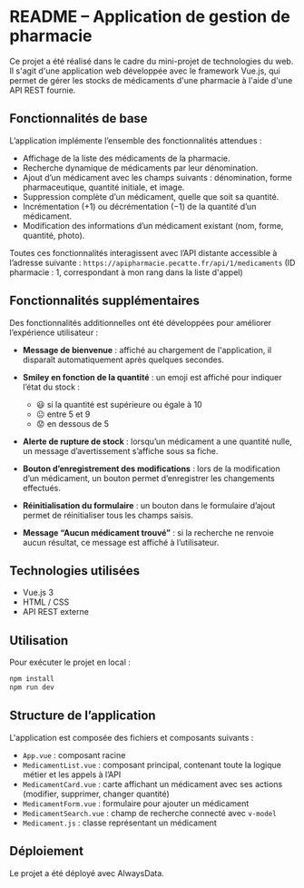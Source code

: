 # README – Application de gestion de pharmacie

Ce projet a été réalisé dans le cadre du mini-projet de technologies du web. Il s'agit d'une application web développée avec le framework Vue.js, qui permet de gérer les stocks de médicaments d'une pharmacie à l'aide d'une API REST fournie.

## Fonctionnalités de base

L’application implémente l’ensemble des fonctionnalités attendues :

* Affichage de la liste des médicaments de la pharmacie.
* Recherche dynamique de médicaments par leur dénomination.
* Ajout d’un médicament avec les champs suivants : dénomination, forme pharmaceutique, quantité initiale, et image.
* Suppression complète d’un médicament, quelle que soit sa quantité.
* Incrémentation (+1) ou décrémentation (−1) de la quantité d’un médicament.
* Modification des informations d’un médicament existant (nom, forme, quantité, photo).

Toutes ces fonctionnalités interagissent avec l’API distante accessible à l’adresse suivante :
`https://apipharmacie.pecatte.fr/api/1/medicaments` (ID pharmacie : 1, correspondant à mon rang dans la liste d'appel)

## Fonctionnalités supplémentaires

Des fonctionnalités additionnelles ont été développées pour améliorer l’expérience utilisateur :

* **Message de bienvenue** : affiché au chargement de l'application, il disparaît automatiquement après quelques secondes.
* **Smiley en fonction de la quantité** : un emoji est affiché pour indiquer l’état du stock :

  * 😃 si la quantité est supérieure ou égale à 10
  * 😐 entre 5 et 9
  * 😟 en dessous de 5
* **Alerte de rupture de stock** : lorsqu’un médicament a une quantité nulle, un message d’avertissement s’affiche sous sa fiche.
* **Bouton d’enregistrement des modifications** : lors de la modification d’un médicament, un bouton permet d’enregistrer les changements effectués.
* **Réinitialisation du formulaire** : un bouton dans le formulaire d’ajout permet de réinitialiser tous les champs saisis.
* **Message “Aucun médicament trouvé”** : si la recherche ne renvoie aucun résultat, ce message est affiché à l’utilisateur.

## Technologies utilisées

* Vue.js 3 
* HTML / CSS
* API REST externe

## Utilisation

Pour exécuter le projet en local :

```bash
npm install
npm run dev
```

## Structure de l’application

L'application est composée des fichiers et composants suivants :

* `App.vue` : composant racine
* `MedicamentList.vue` : composant principal, contenant toute la logique métier et les appels à l’API
* `MedicamentCard.vue` : carte affichant un médicament avec ses actions (modifier, supprimer, changer quantité)
* `MedicamentForm.vue` : formulaire pour ajouter un médicament
* `MedicamentSearch.vue` : champ de recherche connecté avec `v-model`
* `Medicament.js` : classe représentant un médicament

## Déploiement

Le projet a été déployé avec AlwaysData.

